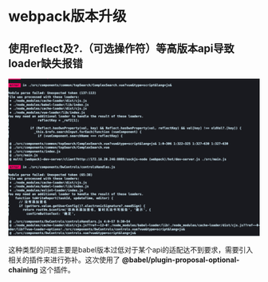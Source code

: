 # webpack版本升级


## 使用reflect及?.（可选操作符）等高版本api导致loader缺失报错

![webpackupgrade](./img/webpackupgrade.png)

这种类型的问题主要是babel版本过低对于某个api的适配达不到要求，需要引入相关的插件来进行弥补。这次使用了 **@babel/plugin-proposal-optional-chaining** 这个插件。
